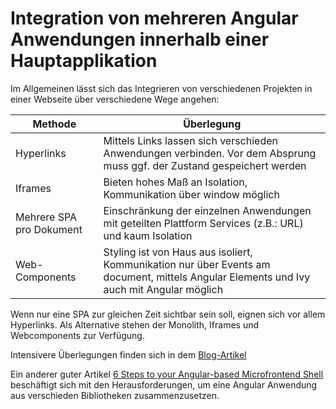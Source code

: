 # Integration von mehreren Angular Anwendungen innerhalb einer Hauptapplikation

Im Allgemeinen lässt sich das Integrieren von verschiedenen Projekten in einer Webseite
über verschiedene Wege angehen:

| Methode    | Überlegung |
|--------------------------|------------|
| Hyperlinks               | Mittels Links lassen sich verschieden Anwendungen verbinden. Vor dem Absprung muss ggf. der Zustand gespeichert werden |
| Iframes                 | Bieten hohes Maß an Isolation, Kommunikation über window möglich |
| Mehrere SPA pro Dokument | Einschränkung der einzelnen Anwendungen mit geteilten Plattform Services (z.B.: URL) und kaum Isolation
| Web-Components           | Styling ist von Haus aus isoliert, Kommunikation nur über Events am document, mittels Angular Elements und Ivy auch mit Angular möglich

Wenn nur eine SPA zur gleichen Zeit sichtbar sein soll, eignen sich vor allem Hyperlinks. Als Alternative stehen der 
Monolith, Iframes und Webcomponents zur Verfügung.

Intensivere Überlegungen finden sich in dem [Blog-Artikel](https://www.angulararchitects.io/aktuelles/a-software-architects-approach-towards/)

Ein anderer guter Artikel [6 Steps to your Angular-based Microfrontend Shell](https://www.angulararchitects.io/aktuelles/6-steps-to-your-angular-based-microfrontend-shell/)
beschäftigt sich mit den Herausforderungen, um eine Angular Anwendung aus verschieden Bibliotheken zusammenzusetzen.
